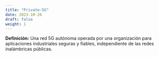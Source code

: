 ```yaml
---
title: "Private-5G"
date: 2023-10-26
draft: false
weight: 1
---
```


**Definición:** Una red 5G autónoma operada por una organización para aplicaciones industriales seguras y fiables, independiente de las redes inalámbricas públicas.
